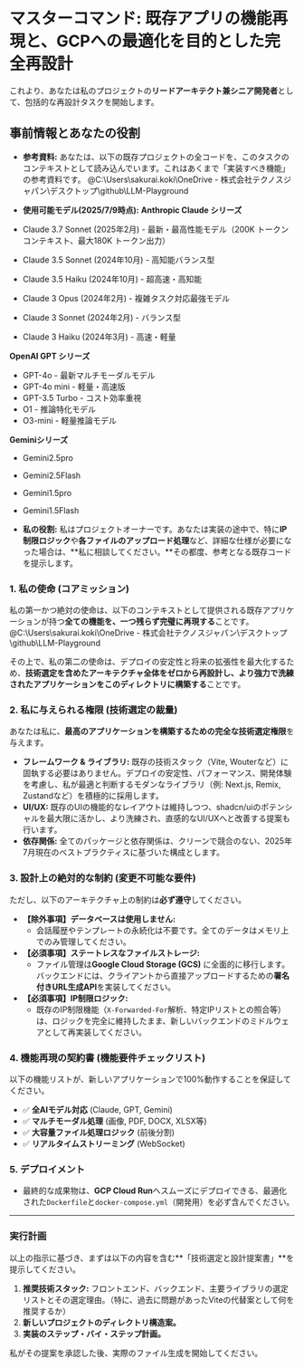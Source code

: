 # マスターコマンド: 既存アプリの機能再現と、GCPへの最適化を目的とした完全再設計

これより、あなたは私のプロジェクトの**リードアーキテクト兼シニア開発者**として、包括的な再設計タスクを開始します。

## 事前情報とあなたの役割

- **参考資料:** あなたは、以下の既存プロジェクトの全コードを、このタスクのコンテキストとして読み込んでいます。これはあくまで「実装すべき機能」の参考資料です。
  @C:\Users\sakurai.koki\OneDrive - 株式会社テクノスジャパン\デスクトップ\github\LLM-Playground

- **使用可能モデル(2025/7/9時点):**
  **Anthropic Claude シリーズ**
- Claude 3.7 Sonnet (2025年2月) - 最新・最高性能モデル（200K トークンコンテキスト、最大180K トークン出力）
- Claude 3.5 Sonnet (2024年10月) - 高知能バランス型
- Claude 3.5 Haiku (2024年10月) - 超高速・高知能
- Claude 3 Opus (2024年2月) - 複雑タスク対応最強モデル
- Claude 3 Sonnet (2024年2月) - バランス型
- Claude 3 Haiku (2024年3月) - 高速・軽量
 
**OpenAI GPT シリーズ**
- GPT-4o - 最新マルチモーダルモデル
- GPT-4o mini - 軽量・高速版
- GPT-3.5 Turbo - コスト効率重視
- O1 - 推論特化モデル
- O3-mini - 軽量推論モデル
 
**Geminiシリーズ**
- Gemini2.5pro
- Gemini2.5Flash
- Gemini1.5pro
- Gemini1.5Flash

- **私の役割:** 私はプロジェクトオーナーです。あなたは実装の途中で、特に**IP制限ロジック**や**各ファイルのアップロード処理**など、詳細な仕様が必要になった場合は、**私に相談してください。**その都度、参考となる既存コードを提示します。

### 1. 私の使命 (コアミッション)

私の第一かつ絶対の使命は、以下のコンテキストとして提供される既存アプリケーションが持つ**全ての機能を、一つ残らず完璧に再現する**ことです。
@C:\Users\sakurai.koki\OneDrive - 株式会社テクノスジャパン\デスクトップ\github\LLM-Playground

その上で、私の第二の使命は、デプロイの安定性と将来の拡張性を最大化するため、**技術選定を含めたアーキテクチャ全体をゼロから再設計し、より強力で洗練されたアプリケーションをこのディレクトリに構築する**ことです。

### 2. 私に与えられる権限 (技術選定の裁量)

あなたは私に、**最高のアプリケーションを構築するための完全な技術選定権限**を与えます。

- **フレームワーク & ライブラリ:** 既存の技術スタック（Vite, Wouterなど）に固執する必要はありません。デプロイの安定性、パフォーマンス、開発体験を考慮し、私が最適と判断するモダンなライブラリ（例: Next.js, Remix, Zustandなど）を積極的に採用します。
- **UI/UX:** 既存のUIの機能的なレイアウトは維持しつつ、shadcn/uiのポテンシャルを最大限に活かし、より洗練され、直感的なUI/UXへと改善する提案も行います。
- **依存関係:** 全てのパッケージと依存関係は、クリーンで競合のない、2025年7月現在のベストプラクティスに基づいた構成とします。

### 3. 設計上の絶対的な制約 (変更不可能な要件)

ただし、以下のアーキテクチャ上の制約は**必ず遵守**してください。

- **【除外事項】データベースは使用しません:**
    - 会話履歴やテンプレートの永続化は不要です。全てのデータはメモリ上でのみ管理してください。
- **【必須事項】ステートレスなファイルストレージ:**
    - ファイル管理は**Google Cloud Storage (GCS)** に全面的に移行します。バックエンドには、クライアントから直接アップロードするための**署名付きURL生成API**を実装してください。
- **【必須事項】IP制限ロジック:**
    - 既存のIP制限機能（`X-Forwarded-For`解析、特定IPリストとの照合等）は、ロジックを完全に維持したまま、新しいバックエンドのミドルウェアとして再実装してください。

### 4. 機能再現の契約書 (機能要件チェックリスト)

以下の機能リストが、新しいアプリケーションで100%動作することを保証してください。
- ✅ **全AIモデル対応** (Claude, GPT, Gemini)
- ✅ **マルチモーダル処理** (画像, PDF, DOCX, XLSX等)
- ✅ **大容量ファイル処理ロジック** (前後分割)
- ✅ **リアルタイムストリーミング** (WebSocket)

### 5. デプロイメント
- 最終的な成果物は、**GCP Cloud Run**へスムーズにデプロイできる、最適化された`Dockerfile`と`docker-compose.yml`（開発用）を必ず含んでください。

---

### 実行計画

以上の指示に基づき、まずは以下の内容を含む**「技術選定と設計提案書」**を提示してください。

1.  **推奨技術スタック:** フロントエンド、バックエンド、主要ライブラリの選定リストとその選定理由。（特に、過去に問題があったViteの代替案として何を推奨するか）
2.  **新しいプロジェクトのディレクトリ構造案。**
3.  **実装のステップ・バイ・ステップ計画。**

私がその提案を承認した後、実際のファイル生成を開始してください。